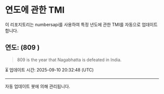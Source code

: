 
# 연도에 관한 TMI

이 리포지토리는 numbersapi를 사용하여 특정 년도에 관한 TMI를 자동으로 업데이트합니다.

## 연도: (809 )
> 809 is the year that Nagabhatta is defeated in India.

⏳ 업데이트 시간: 2025-09-10 20:32:48 (UTC)

---
자동 업데이트 봇에 의해 관리됩니다.
